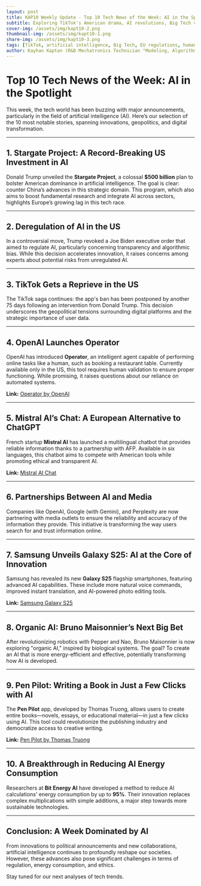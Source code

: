 ```yaml
---
layout: post
title: KAP10 Weekly Update - Top 10 Tech News of the Week: AI in the Spotlight
subtitle: Exploring TikTok's American drama, AI revolutions, Big Tech vs. EU regulations, and humanoid robotics
cover-img: /assets/img/kapt10-2.png
thumbnail-img: /assets/img/kapt10-1.png
share-img: /assets/img/kapt10-3.png
tags: [TikTok, artificial intelligence, Big Tech, EU regulations, humanoid robotics, OpenAI, digital geopolitics]
author: Kayhan Kaptan (R&D Mechatronics Technician "Modeling, Algorithms, Validation" TEAM - Expert in Medical Physics Quality Control)
---
```


# Top 10 Tech News of the Week: AI in the Spotlight

This week, the tech world has been buzzing with major announcements, particularly in the field of artificial intelligence (AI). Here’s our selection of the 10 most notable stories, spanning innovations, geopolitics, and digital transformation.

---

## 1. Stargate Project: A Record-Breaking US Investment in AI

Donald Trump unveiled the **Stargate Project**, a colossal **$500 billion** plan to bolster American dominance in artificial intelligence. The goal is clear: counter China’s advances in this strategic domain. This program, which also aims to boost fundamental research and integrate AI across sectors, highlights Europe’s growing lag in this tech race.

---

## 2. Deregulation of AI in the US

In a controversial move, Trump revoked a Joe Biden executive order that aimed to regulate AI, particularly concerning transparency and algorithmic bias. While this decision accelerates innovation, it raises concerns among experts about potential risks from unregulated AI.

---

## 3. TikTok Gets a Reprieve in the US

The TikTok saga continues: the app's ban has been postponed by another 75 days following an intervention from Donald Trump. This decision underscores the geopolitical tensions surrounding digital platforms and the strategic importance of user data.

---

## 4. OpenAI Launches Operator

OpenAI has introduced **Operator**, an intelligent agent capable of performing online tasks like a human, such as booking a restaurant table. Currently available only in the US, this tool requires human validation to ensure proper functioning. While promising, it raises questions about our reliance on automated systems.

**Link:** [Operator by OpenAI](https://openai.com/index/introducing-operator/)

---

## 5. Mistral AI’s Chat: A European Alternative to ChatGPT

French startup **Mistral AI** has launched a multilingual chatbot that provides reliable information thanks to a partnership with AFP. Available in six languages, this chatbot aims to compete with American tools while promoting ethical and transparent AI.

**Link:** [Mistral AI Chat](https://mistral.ai/news/le-chat-mistral/)

---

## 6. Partnerships Between AI and Media

Companies like OpenAI, Google (with Gemini), and Perplexity are now partnering with media outlets to ensure the reliability and accuracy of the information they provide. This initiative is transforming the way users search for and trust information online.

---

## 7. Samsung Unveils Galaxy S25: AI at the Core of Innovation

Samsung has revealed its new **Galaxy S25** flagship smartphones, featuring advanced AI capabilities. These include more natural voice commands, improved instant translation, and AI-powered photo editing tools.

**Link:** [Samsung Galaxy S25](https://www.samsung.com/galaxy-s25)

---

## 8. Organic AI: Bruno Maisonnier’s Next Big Bet

After revolutionizing robotics with Pepper and Nao, Bruno Maisonnier is now exploring "organic AI," inspired by biological systems. The goal? To create an AI that is more energy-efficient and effective, potentially transforming how AI is developed.

---

## 9. Pen Pilot: Writing a Book in Just a Few Clicks with AI

The **Pen Pilot** app, developed by Thomas Truong, allows users to create entire books—novels, essays, or educational material—in just a few clicks using AI. This tool could revolutionize the publishing industry and democratize access to creative writing.

**Link:** [Pen Pilot by Thomas Truong](https://penpilot.com)

---

## 10. A Breakthrough in Reducing AI Energy Consumption

Researchers at **Bit Energy AI** have developed a method to reduce AI calculations' energy consumption by up to **95%**. Their innovation replaces complex multiplications with simple additions, a major step towards more sustainable technologies.

---

## Conclusion: A Week Dominated by AI

From innovations to political announcements and new collaborations, artificial intelligence continues to profoundly reshape our societies. However, these advances also pose significant challenges in terms of regulation, energy consumption, and ethics.

Stay tuned for our next analyses of tech trends.
